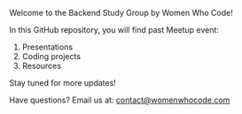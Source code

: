 Welcome to the Backend Study Group by Women Who Code!

In this GitHub repository, you will find past Meetup event:
1. Presentations
2. Coding projects
3. Resources

Stay tuned for more updates!

Have questions? Email us at: contact@womenwhocode.com